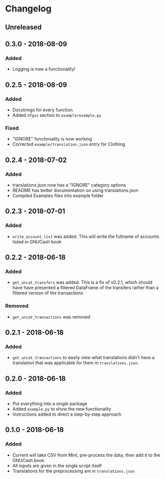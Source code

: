 # Changelog

## Unreleased

## 0.3.0 - 2018-08-09

### Added
- Logging is now a functionality!

## 0.2.5 - 2018-08-09

### Added
- Docstrings for every function
- Added `dfgui` section to `example/example.py`

### Fixed
- "IGNORE" functionality is now working
- Corrected `example/translation.json` entry for Clothing

## 0.2.4 - 2018-07-02

### Added 
- translations.json now has a "IGNORE" category options
- README has better documentation on using translations.json
- Compiled Examples files into example folder

## 0.2.3 - 2018-07-01

### Added
- `write_account_list` was added. This will write the fullname of accounts listed in GNUCash book

## 0.2.2 - 2018-06-18

### Added
- `get_uncat_transfers` was added. This is a fix of v0.2.1, which should have have presented a filtered DataFrame of the transfers rather than a filtered version of the transactions

### Removed
- `get_uncat_transactions` was removed

## 0.2.1 - 2018-06-18

### Added
- `get_uncat_transactions` to easily view what translations didn't have a translation that was applicable for them in `translations.json`.

## 0.2.0 - 2018-06-18

### Added
- Put everything into a single package
- Added `example.py` to show the new functionality
- Instructions added to direct a step-by-step approach


## 0.1.0 - 2018-06-18

### Added
- Current will take CSV from Mint, pre-process the data, then add it to the GNUCash book
- All inputs are given in the single script itself
- Translations for the preprocessing are in `translations.json`
